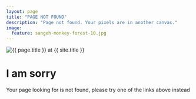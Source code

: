 ```yaml
---
layout: page
title: "PAGE NOT FOUND"
description: "Page not found. Your pixels are in another canvas."
image:
  feature: sangeh-monkey-forest-10.jpg
---  
```

<img src="{{ site.url }}/assets/img/404.jpg" alt="{{ page.title }} at {{ site.title }}">

<div class="text-center">
	<h1>I am sorry</h1>
	<p>Your page looking for is not found, please try one of the links above instead</p>
</div>
